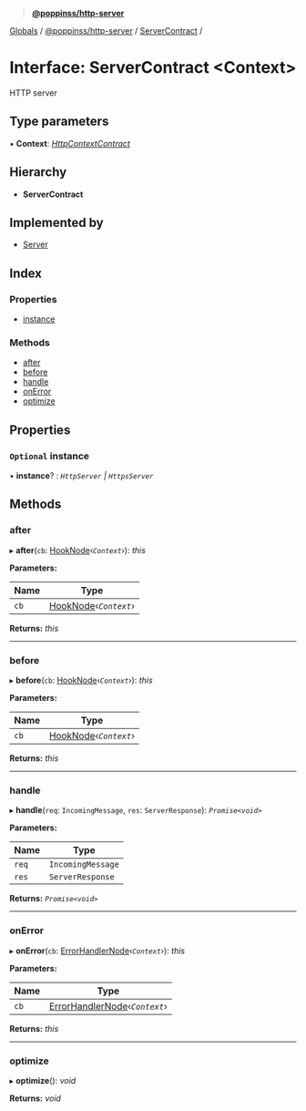 > **[@poppinss/http-server](../README.md)**

[Globals](../README.md) / [@poppinss/http-server](../modules/_poppinss_http_server.md) / [ServerContract](_poppinss_http_server.servercontract.md) /

# Interface: ServerContract <**Context**>

HTTP server

## Type parameters

▪ **Context**: *[HttpContextContract](_poppinss_http_server.httpcontextcontract.md)*

## Hierarchy

* **ServerContract**

## Implemented by

* [Server](../classes/_poppinss_http_server.server.md)

## Index

### Properties

* [instance](_poppinss_http_server.servercontract.md#optional-instance)

### Methods

* [after](_poppinss_http_server.servercontract.md#after)
* [before](_poppinss_http_server.servercontract.md#before)
* [handle](_poppinss_http_server.servercontract.md#handle)
* [onError](_poppinss_http_server.servercontract.md#onerror)
* [optimize](_poppinss_http_server.servercontract.md#optimize)

## Properties

### `Optional` instance

• **instance**? : *`HttpServer` | `HttpsServer`*

## Methods

###  after

▸ **after**(`cb`: [HookNode](../modules/_poppinss_http_server.md#hooknode)‹*`Context`*›): *this*

**Parameters:**

Name | Type |
------ | ------ |
`cb` | [HookNode](../modules/_poppinss_http_server.md#hooknode)‹*`Context`*› |

**Returns:** *this*

___

###  before

▸ **before**(`cb`: [HookNode](../modules/_poppinss_http_server.md#hooknode)‹*`Context`*›): *this*

**Parameters:**

Name | Type |
------ | ------ |
`cb` | [HookNode](../modules/_poppinss_http_server.md#hooknode)‹*`Context`*› |

**Returns:** *this*

___

###  handle

▸ **handle**(`req`: `IncomingMessage`, `res`: `ServerResponse`): *`Promise<void>`*

**Parameters:**

Name | Type |
------ | ------ |
`req` | `IncomingMessage` |
`res` | `ServerResponse` |

**Returns:** *`Promise<void>`*

___

###  onError

▸ **onError**(`cb`: [ErrorHandlerNode](../modules/_poppinss_http_server.md#errorhandlernode)‹*`Context`*›): *this*

**Parameters:**

Name | Type |
------ | ------ |
`cb` | [ErrorHandlerNode](../modules/_poppinss_http_server.md#errorhandlernode)‹*`Context`*› |

**Returns:** *this*

___

###  optimize

▸ **optimize**(): *void*

**Returns:** *void*